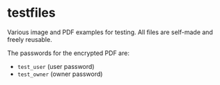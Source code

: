 # testfiles

Various image and PDF examples for testing. All files are self-made and freely reusable.

The passwords for the encrypted PDF are:
* `test_user` (user password)
* `test_owner` (owner password)
